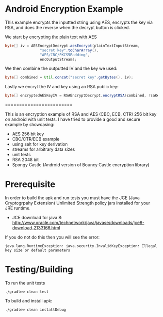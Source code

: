 Android Encryption Example
========================

This example encrypts the inputted string using AES, encrypts the key via RSA, and does the reverse when
the decrypt button is clicked.

We start by encrypting the plain text with AES

```java
byte[] iv = AESEncryptDecrypt.aesEncrypt(plainTextInputStream,
                "secret key".toCharArray(),
                "AES/CBC/PKCS5Padding",
                encOutputStream);
```
We then combine the outputted IV and the key we used:

```java
byte[] combined = Util.concat("secret key".getBytes(), iv);
```

Lastly we encryt the IV and key using an RSA public key:

```java
byte[] encryptedAESKeyIV = RSAEncryptDecrypt.encryptRSA(combined, rsaKey.getPublic());
```

======================== 

This is an encryption example of RSA and AES (CBC, ECB, CTR) 256 bit key on android with unit tests. I have 
tried to provide a good and secure example by showcasing:

* AES 256 bit key
* CBC/CTR/ECB example
* using salt for key derivation
* streams for arbitrary data sizes
* unit tests
* RSA 2048 bit
* Spongy Castle (Android version of Bouncy Castle encryption library)

Prerequisite
========================

In order to build the apk and run tests you must have the JCE (Java Cryptogrpahy Extension) Unlimited Strength policy jars installed for your JRE runtime.  

* JCE download for java 8: http://www.oracle.com/technetwork/java/javase/downloads/jce8-download-2133166.html

If you do not do this then you will see the error:
```
java.lang.RuntimeException: java.security.InvalidKeyException: Illegal key size or default parameters
```

Testing/Building
========================

To run the unit tests
```
./gradlew clean test
```

To build and install apk:
```
./gradlew clean installDebug
```


